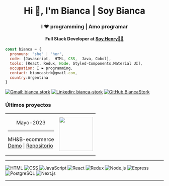 <h1 align="center">Hi 👋, I'm Bianca | Soy Bianca</h1>
<h3 align="center">I ❤️ programming | Amo programar </h3>
<h4 align="center">Full Stack Developer at <a href="http://www.soyhenry.com">Soy Henry🚀🚀</a></h4>


```javascript
const bianca = {
  pronouns: "she" | "her",
  code: [Javascript,  HTML, CSS,  Java, Cobol],
  tools: [React, Redux, Node, Styled-Components,Material UI],
  occupation: I ❤️ programming,
  contact: biancastrk@gmail.com,
  country:Argentina
}
```
[![Gmail: bianca stork](https://img.shields.io/badge/%F0%9F%93%A7-Gmail-red)](mailto:biancastrk@gmail.com)
[![Linkedin: bianca-stork](https://img.shields.io/badge/-biancastork-blue?style=flat-square&logo=Linkedin&logoColor=white&link=https://www.linkedin.com/in/bianca-m-stork/)](https://www.linkedin.com/in/bianca-m-stork/)
[![GitHub BiancaStork](https://img.shields.io/github/followers/BiancaStork?label=follow&style=social)](https://github.com/BiancaStork)
 
<h3>Últimos proyectos</h3>  
<table>
  <tr>
    <td>    
      <p align="center">Mayo-2023 </br>
      <hr></hr>
          MH&B-ecommerce  </br>
        <a href="https://mombabyandhome.netlify.app/">Demo</a> | 
        <a href="https://github.com/Henry-Proyecto-Firnal-P-10b/vite-front-PF">Repositorio</a>
      </p>
    </td>
    <td><img src="Celu.gif" width="108"/></td>
  </tr>
</table>

<hr></hr>

![HTML](https://img.shields.io/badge/-HTML-E34F26?style=for-the-badge&logo=html5&logoColor=FAFAFA)
![CSS](https://img.shields.io/badge/-CSS-1572B6?style=for-the-badge&logo=css3&logoColor=FAFAFA)
![JavaScript](https://img.shields.io/badge/-JavaScript-F7DF1E?style=for-the-badge&logo=javascript&logoColor=333)
![React](https://img.shields.io/badge/-React-61DAFB?style=for-the-badge&logo=react&logoColor=333)
![Redux](https://img.shields.io/badge/-Redux-764ABC?style=for-the-badge&logo=redux&logoColor=FAFAFA)
![Node.js](https://img.shields.io/badge/-Node.js-339933?style=for-the-badge&logo=node.js&logoColor=FAFAFA)
![Express](https://img.shields.io/badge/-Express-FAFAFA?style=for-the-badge&logo=express&logoColor=333)
![PostgreSQL](https://img.shields.io/badge/-PostgreSQL-0064a5?style=for-the-badge&logo=postgresql&logoColor=FAFAFA)
![Next.js](https://img.shields.io/badge/-Next.js-FAFAFA?style=for-the-badge&logo=next.js&logoColor=333)
<hr></hr>








